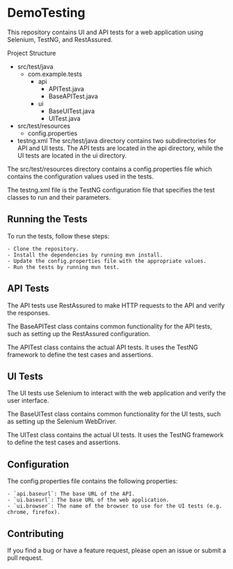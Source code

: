 # DemoTesting

This repository contains UI and API tests for a web application using Selenium, TestNG, and RestAssured.

Project Structure

- src/test/java
  - com.example.tests
    - api
      - APITest.java
      - BaseAPITest.java
    - ui
      - BaseUITest.java
      - UITest.java
- src/test/resources
  - config.properties
- testng.xml
The src/test/java directory contains two subdirectories for API and UI tests. The API tests are located in the api directory, while the UI tests are located in the ui directory.

The src/test/resources directory contains a config.properties file which contains the configuration values used in the tests.

The testng.xml file is the TestNG configuration file that specifies the test classes to run and their parameters.

## Running the Tests

To run the tests, follow these steps:
```
- Clone the repository.
- Install the dependencies by running mvn install.
- Update the config.properties file with the appropriate values.
- Run the tests by running mvn test.
```
## API Tests

The API tests use RestAssured to make HTTP requests to the API and verify the responses.

The BaseAPITest class contains common functionality for the API tests, such as setting up the RestAssured configuration.

The APITest class contains the actual API tests. It uses the TestNG framework to define the test cases and assertions.

## UI Tests

The UI tests use Selenium to interact with the web application and verify the user interface.

The BaseUITest class contains common functionality for the UI tests, such as setting up the Selenium WebDriver.

The UITest class contains the actual UI tests. It uses the TestNG framework to define the test cases and assertions.

## Configuration

The config.properties file contains the following properties:
```
- `api.baseurl`: The base URL of the API.
- `ui.baseurl`: The base URL of the web application.
- `ui.browser`: The name of the browser to use for the UI tests (e.g. chrome, firefox).
```
## Contributing

If you find a bug or have a feature request, please open an issue or submit a pull request.
